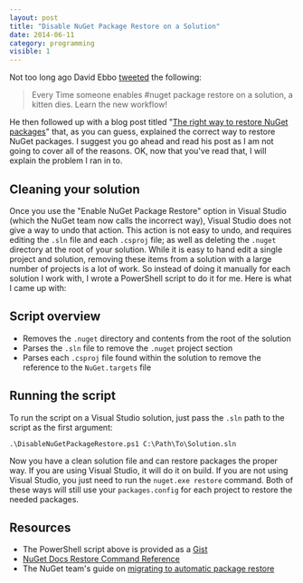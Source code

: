 ```yaml
---
layout: post
title: "Disable NuGet Package Restore on a Solution"
date: 2014-06-11
category: programming
visible: 1
---
```


Not too long ago David Ebbo [tweeted](https://twitter.com/davidebbo/status/425493392475168768) the following:

> Every Time someone enables #nuget package restore on a solution, a kitten dies. Learn the new workflow!
    
He then followed up with a blog post titled "[The right way to restore NuGet packages](http://blog.davidebbo.com/2014/01/the-right-way-to-restore-nuget-packages.html)" that, as you can guess, explained the correct way to restore NuGet packages. I suggest you go ahead and read his post as I am not going to cover all of the reasons. OK, now that you've read that, I will explain the problem I ran in to.

## Cleaning your solution

Once you use the "Enable NuGet Package Restore" option in Visual Studio (which the NuGet team now calls the incorrect way), Visual Studio does not give a way to undo that action. This action is not easy to undo, and requires editing the `.sln` file and each `.csproj` file; as well as deleting the `.nuget` directory at the root of your solution. While it is easy to hand edit a single project and solution, removing these items from a solution with a large number of projects is a lot of work. So instead of doing it manually for each solution I work with, I wrote a PowerShell script to do it for me. Here is what I came up with:

<script src="https://gist.github.com/mkchandler/8864804.js"></script>

## Script overview

* Removes the `.nuget` directory and contents from the root of the solution
* Parses the `.sln` file to remove the `.nuget` project section
* Parses each `.csproj` file found within the solution to remove the reference to the `NuGet.targets` file

## Running the script

To run the script on a Visual Studio solution, just pass the `.sln` path to the script as the first argument:

    .\DisableNuGetPackageRestore.ps1 C:\Path\To\Solution.sln

Now you have a clean solution file and can restore packages the proper way. If you are using Visual Studio, it will do it on build. If you are not using Visual Studio, you just need to run the `nuget.exe restore` command. Both of these ways will still use your `packages.config` for each project to restore the needed packages.

## Resources

* The PowerShell script above is provided as a [Gist](https://gist.github.com/mkchandler/8864804)
* [NuGet Docs Restore Command Reference](https://docs.microsoft.com/en-us/nuget/consume-packages/package-restore)
* The NuGet team's guide on [migrating to automatic package restore](https://web.archive.org/web/20140705140836/http://docs.nuget.org/docs/workflows/migrating-to-automatic-package-restore)
